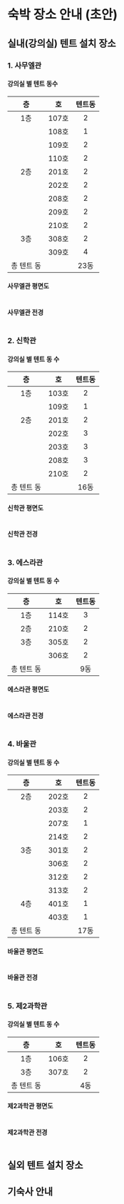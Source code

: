 # 숙박 장소 안내 (초안)

## 실내(강의실) 텐트 설치 장소

### 1. 사무엘관

#### 강의실 별 텐트 동수

|    층   |   호  | 텐트동 |
| :----: | :--: | :-: |
|   1층   | 107호 |  2  |
|        | 108호 |  1  |
|        | 109호 |  2  |
|        | 110호 |  2  |
|   2층   | 201호 |  2  |
|        | 202호 |  2  |
|        | 208호 |  2  |
|        | 209호 |  2  |
|        | 210호 |  2  |
|   3층   | 308호 |  2  |
|        | 309호 |  4  |
| 총 텐트 동 |      | 23동 |

#### 사무엘관 평면도

<figure><img src="../../.gitbook/assets/장소01사무엘관.png" alt=""><figcaption></figcaption></figure>

#### 사무엘관 전경

<figure><img src="../../.gitbook/assets/전경01사무엘관.png" alt=""><figcaption></figcaption></figure>

### 2. 신학관

#### 강의실 별 텐트 동 수

|    층   |   호  | 텐트동 |
| :----: | :--: | :-: |
|   1층   | 103호 |  2  |
|        | 109호 |  1  |
|   2층   | 201호 |  2  |
|        | 202호 |  3  |
|        | 203호 |  3  |
|        | 208호 |  3  |
|        | 210호 |  2  |
| 총 텐트 동 |      | 16동 |

#### 신학관 평면도

<figure><img src="../../.gitbook/assets/장소02신학관.png" alt=""><figcaption></figcaption></figure>

#### 신학관 전경

<figure><img src="../../.gitbook/assets/전경02신학관.png" alt=""><figcaption></figcaption></figure>

### 3. 에스라관

#### 강의실 별 텐트 동 수

|    층   |   호  | 텐트동 |
| :----: | :--: | :-: |
|   1층   | 114호 |  3  |
|   2층   | 210호 |  2  |
|   3층   | 305호 |  2  |
|        | 306호 |  2  |
| 총 텐트 동 |      |  9동 |

#### 에스라관 평면도

<figure><img src="../../.gitbook/assets/장소03에스라관.png" alt=""><figcaption></figcaption></figure>

#### 에스라관 전경

<figure><img src="../../.gitbook/assets/전경03에스라관.png" alt=""><figcaption></figcaption></figure>

### 4. 바울관

#### 강의실 별 텐트 동 수

|    층   |   호  | 텐트동 |
| :----: | :--: | :-: |
|   2층   | 202호 |  2  |
|        | 203호 |  2  |
|        | 207호 |  1  |
|        | 214호 |  2  |
|   3층   | 301호 |  2  |
|        | 306호 |  2  |
|        | 312호 |  2  |
|        | 313호 |  2  |
|   4층   | 401호 |  1  |
|        | 403호 |  1  |
| 총 텐트 동 |      | 17동 |

#### 바울관 평면도

<figure><img src="../../.gitbook/assets/장소04바울관.png" alt=""><figcaption></figcaption></figure>

#### 바울관 전경

<figure><img src="../../.gitbook/assets/전경04바울관.png" alt=""><figcaption></figcaption></figure>

### 5. 제2과학관

#### 강의실 별 텐트 동 수

|    층   |   호  | 텐트동 |
| :----: | :--: | :-: |
|   1층   | 106호 |  2  |
|   3층   | 307호 |  2  |
| 총 텐트 동 |      |  4동 |

#### 제2과학관 평면도

<figure><img src="../../.gitbook/assets/장소05제2과학관.png" alt=""><figcaption></figcaption></figure>

#### 제2과학관 전경

<figure><img src="../../.gitbook/assets/전경05제2과학관.png" alt=""><figcaption></figcaption></figure>

## 실외 텐트 설치 장소



## 기숙사 안내

